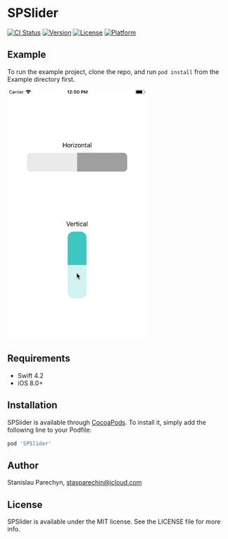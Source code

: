 # SPSlider

[![CI Status](https://img.shields.io/travis/ChaseStas/SPSlider.svg?style=flat)](https://travis-ci.org/ChaseStas/SPSlider)
[![Version](https://img.shields.io/cocoapods/v/SPSlider.svg?style=flat)](https://cocoapods.org/pods/SPSlider)
[![License](https://img.shields.io/cocoapods/l/SPSlider.svg?style=flat)](https://cocoapods.org/pods/SPSlider)
[![Platform](https://img.shields.io/cocoapods/p/SPSlider.svg?style=flat)](https://cocoapods.org/pods/SPSlider)

## Example

To run the example project, clone the repo, and run `pod install` from the Example directory first.

<img width="316" src="./example.gif">

## Requirements

+ Swift 4.2
+ iOS 8.0+

## Installation

SPSlider is available through [CocoaPods](https://cocoapods.org). To install
it, simply add the following line to your Podfile:

```ruby
pod 'SPSlider'
```

## Author

Stanislau Parechyn, stasparechin@icloud.com

## License

SPSlider is available under the MIT license. See the LICENSE file for more info.
